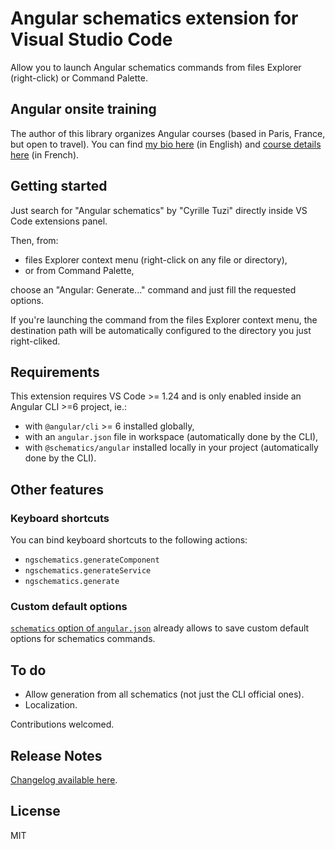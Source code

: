 # Angular schematics extension for Visual Studio Code

Allow you to launch Angular schematics commands from files Explorer (right-click) or Command Palette.

## Angular onsite training

The author of this library organizes Angular courses (based in Paris, France, but open to travel).
You can find [my bio here](https://www.cyrilletuzi.com/en/web/) (in English)
and [course details here](https://formationjavascript.com/formation-angular/) (in French).

## Getting started

Just search for "Angular schematics" by "Cyrille Tuzi" directly inside VS Code extensions panel.

Then, from:
- files Explorer context menu (right-click on any file or directory),
- or from Command Palette,

choose an "Angular: Generate..." command and just fill the requested options.

If you're launching the command from the files Explorer context menu,
the destination path will be automatically configured to the directory you just right-cliked.

## Requirements

This extension requires VS Code >= 1.24 and is only enabled inside an Angular CLI >=6 project, ie.:
- with `@angular/cli` >= 6 installed globally,
- with an `angular.json` file in workspace (automatically done by the CLI),
- with `@schematics/angular` installed locally in your project (automatically done by the CLI).

## Other features

### Keyboard shortcuts

You can bind keyboard shortcuts to the following actions:
- `ngschematics.generateComponent`
- `ngschematics.generateService`
- `ngschematics.generate`

### Custom default options

[`schematics` option of `angular.json`](https://github.com/angular/angular-cli/wiki/angular-workspace)
already allows to save custom default options for schematics commands.

## To do

- Allow generation from all schematics (not just the CLI official ones).
- Localization.

Contributions welcomed.

## Release Notes

[Changelog available here](https://github.com/cyrilletuzi/vscode-angular-schematics/blob/master/CHANGELOG.md).

## License

MIT

